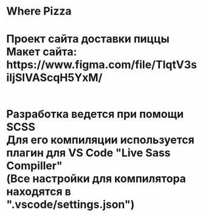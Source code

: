 <h1>Where Pizza<h1/>
<div>Проект сайта доставки пиццы<div>
<div>Макет сайта: https://www.figma.com/file/TlqtV3siIjSlVAScqH5YxM/</div>
<br>
<p>Разработка ведется при помощи SCSS
    <br>
    Для его компиляции используется плагин для VS Code "Live Sass Compiller"
    <br>
    (Все настройки для компилятора находятся в ".vscode/settings.json")
</p>